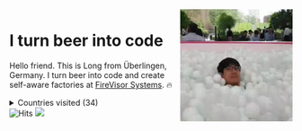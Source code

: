 <img align="right" width="200" height="200" src="https://github.com/loong/loong/raw/master/assets/2020-mood.gif">

# I turn beer into code

Hello friend. This is Long from Überlingen, Germany. I turn beer into code and create self-aware factories at [FireVisor Systems](http://api.mixpanel.com/track/?data=eyJldmVudCI6Ik9wZW4gRmlyZVZpc29yIFdlYnNpdGUgZnJvbSBHaXRIdWIgbG9vbmcgcGFnZSIsInByb3BlcnRpZXMiOnsidG9rZW4iOiIwYjliZjBlNWZlM2I0YTE4ZTUwNzdjMzY0M2FiODgxNCIsImx2bCI6MiwiaXAiOjF9fQ==&redirect=https://firevisor.com). 🔥

<details><summary>Countries visited (34)</summary>

#### Home

* Current: 🇸🇬
* Past homes: 🇩🇪🇻🇳🇭🇰🇹🇼🇬🇧

#### Visited

| Region        | Country                       
|---------------| -------                       
| Europe        | 🇩🇪🇬🇧🇨🇭🇦🇹🇫🇷🇮🇹🇹🇷🇩🇰🇨🇿🇵🇱🇸🇮🇸🇰🇪🇸🇲🇹
| Asia          | 🇸🇬🇻🇳🇭🇰🇹🇼🇨🇳🇮🇩🇲🇾🇹🇭🇱🇦🇰🇭🇲🇲🇮🇳🇲🇴🇰🇷🇯🇵🇮🇱
| Africa        | 🇪🇬🇹🇳
| North America | 🇺🇸🇨🇦
| South America | ¯\\_(ツ)_/¯ 😢

</details>

<img src="https://hitcounter.pythonanywhere.com/count/tag.svg?url=https%3A%2F%2Fgithub.com%2Floong%2Floong" alt="Hits">

<img src="http://api.mixpanel.com/track/?data=eyJldmVudCI6IkdpdEh1YiBwYWdlIG9wZW5lZCIsInByb3BlcnRpZXMiOnsidG9rZW4iOiIwYjliZjBlNWZlM2I0YTE4ZTUwNzdjMzY0M2FiODgxNCIsImx2bCI6MSwiaXAiOjF9fQ==&img=1">
